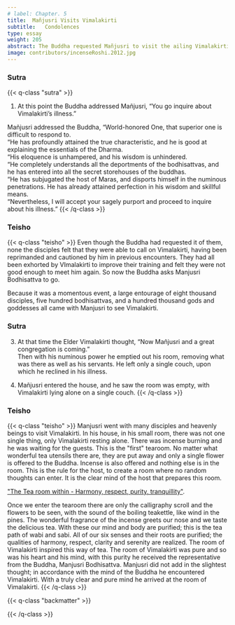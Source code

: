 ```yaml
---
# label: Chapter. 5
title:  Mañjusri Visits Vimalakirti
subtitle:   Condolences 
type: essay
weight: 205
abstract: The Buddha requested Mañjusri to visit the ailing Vimalakirti. 
image: contributors/incenseRoshi.2012.jpg
---
```

### Sutra
{{< q-class "sutra" >}}
1. At this point the Buddha addressed Mañjusri, “You go inquire about Vimalakirti’s illness.”

Mañjusri addressed the Buddha, “World-honored One, that superior one is difficult to respond to.  
“He has profoundly attained the true characteristic, and he is good at explaining the essentials of the Dharma.  
“His eloquence is unhampered, and his wisdom is unhindered.  
“He completely understands all the deportments of the bodhisattvas, and he has entered into all the secret storehouses of the buddhas.  
“He has subjugated the host of Maras, and disports himself in the numinous penetrations. He has already attained perfection in his wisdom and skillful means.  
“Nevertheless, I will accept your sagely purport and proceed to inquire about his illness.”
{{< /q-class >}}

### Teisho
{{< q-class "teisho" >}}
Even though the Buddha had requested it of them, none the disciples felt that they were able to call on Vimalakirti, having been reprimanded and cautioned by him in previous encounters. They had all been exhorted by VImalakirti to improve their training and felt they were not good enough to meet him again. So now the Buddha asks Manjusri Bodhisattva to go.

Because it was a momentous event, a large entourage of eight thousand disciples, five hundred bodhisattvas, and a hundred thousand gods and goddesses all came with Manjusri to see Vimalakirti. 

### Sutra
3. At that time the Elder Vimalakirti thought, “Now Mañjusri and a great congregation is coming.”  
Then with his numinous power he emptied out his room, removing what was there as well as his servants. He left only a single couch, upon which he reclined in his illness.

4. Mañjusri entered the house, and he saw the room was empty, with  Vimalakirti lying alone on a single couch.
{{< /q-class >}}

### Teisho
{{< q-class "teisho" >}}
Manjusri went with many disciples and heavenly beings to visit Vimalakirti. In his house, in his small room, there was not one single thing, only Vimalakirti resting alone. There was incense burning and he was waiting for the guests. This is the "first" tearoom. No matter what wonderful tea utensils there are, they are put away and only a single flower is offered to the Buddha. Incense is also offered and nothing else is in the room. This is the rule for the host, to create a room where no random thoughts can enter. It is the clear mind of the host that prepares this room. 

["The Tea room within - Harmony, respect, purity, tranquillity"](/catalogue/44).
 
Once we enter the tearoom there are only the calligraphy scroll and the flowers to be seen, with the sound of the boiling teakettle, like wind in the pines. The wonderful fragrance of the incense greets our nose and we taste the delicious tea.  With these our mind and body are purified; this is the tea path of wabi and sabi. All of our six senses and their roots are purified; the qualities of harmony, respect, clarity and serenity are realized. The room of Vimalakirti inspired this way of tea. The room of Vimalakirti was pure and so was his heart and his mind, with this purity he received the representative from the Buddha, Manjusri Bodhisattva. Manjusri did not add in the slightest thought; in accordance with the mind of the Buddha he encountered Vimalakirti. With a truly clear and pure mind he arrived at the room of Vimalakirti.
{{< /q-class >}}

{{< q-class "backmatter" >}}

{{< /q-class >}}
